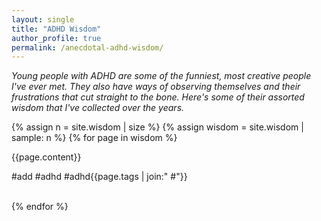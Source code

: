 ```yaml
---
layout: single
title: "ADHD Wisdom"
author_profile: true
permalink: /anecdotal-adhd-wisdom/
---
```

<em>Young people with ADHD are some of the funniest, most creative people I've ever met. They also have ways of observing themselves and their frustrations that cut straight to the bone. Here's some of their assorted wisdom that I've collected over the years.</em>

{% assign n = site.wisdom | size %}
{% assign wisdom = site.wisdom | sample: n %}
{% for page in wisdom %}
<div class="anecdote-card">

<span><p>{{page.content}}</p></span>
<span class='anecdote-tweet'></span>
<span class="anecdote-text">#add #adhd #adhd{{page.tags | join:" #"}}</span>
</div>
<br>
{% endfor %}